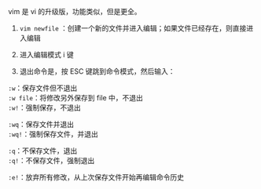 
vim 是 vi 的升级版，功能类似，但是更全。


1. `vim newfile` ：创建一个新的文件并进入编辑；如果文件已经存在，则直接进入编辑  

2. 进入编辑模式 i 键  

4. 退出命令是，按 ESC 键跳到命令模式，然后输入：  

`:w`：保存文件但不退出   
`:w file`：将修改另外保存到 file 中，不退出   
`:w!`：强制保存，不退出  

`:wq`：保存文件并退出   
`:wq!`：强制保存文件，并退出   

`:q`：不保存文件，退出   
`:q!`：不保存文件，强制退出     

`:e!`：放弃所有修改，从上次保存文件开始再编辑命令历史  